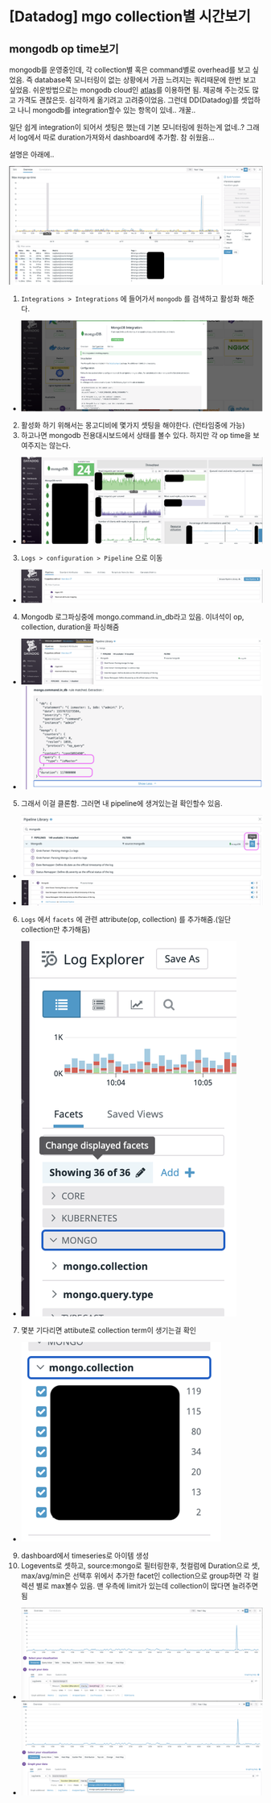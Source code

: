 # [Datadog] mgo collection별 시간보기

## mongodb op time보기

mongodb를 운영중인데, 각 collection별 혹은 command별로 overhead를 보고 싶었음. 즉 database쪽 모니터링이 없는 상황에서 가끔 느려지는 쿼리때문에 한번 보고 싶었음. 쉬운방법으로는 mongodb cloud인 [atlas](https://www.mongodb.com/cloud/atlas)를 이용하면 됨. 제공해 주는것도 많고 가격도 괜찮은듯. 심각하게 옮기려고 고려중이었음. 그런데 DD(Datadog)를 셋업하고 나니 mongodb를 integration할수 있는 항목이 있네.. 개꿀..

일단 쉽게 integration이 되어서 셋팅은 했는데 기본 모니터링에 원하는게 없네..? 그래서 log에서 따로 duration가져와서 dashboard에 추가함. 참 쉬웠음...

설명은 아래에..



![](img/dd-mongo-0.png)





1. `Integrations > Integrations` 에 들어가서 `mongodb` 를 검색하고 활성화 해준다.
  * ![](img/dd-mongo-1.png)
2. 활성화 하기 위해서는 몽고디비에 몇가지 셋팅을 해야한다. (런타임중에 가능)
2. 하고나면 mongodb 전용대시보드에서 상태를 볼수 있다. 하지만 각 op time을 보여주지는 않는다. 
  * ![](img/dd-mongo-3.png)
3. `Logs > configuration > Pipeline` 으로 이동
  * ![](img/dd-mongo-4.png)
4. Mongodb 로그파싱중에 mongo.command.in_db라고 있음. 이녀석이 op, collection, duration을 파싱해줌
  * ![](img/dd-mongo-5-1.png)
  * ![](img/dd-mongo-5-2.png)
5. 그래서 이걸 클론함. 그러면 내 pipeline에 생겨있는걸 확인할수 있음.
  * ![](img/dd-mongo-6-1.png)
  * ![](img/dd-mongo-6-2.png)
6. `Logs` 에서 `facets` 에 관련 attribute(op, collection) 를 추가해줌.(일단 collection만 추가해둠)
  * ![](img/dd-mongo-7.png)
7. 몇분 기다리면 attibute로 collection term이 생기는걸 확인
  * ![](img/dd-mongo-8.png)
9. dashboard에서 timeseries로 아이템 생성
9. Logevents로 셋하고, source:mongo로 필터링한후, 첫컬럼에 Duration으로 셋, max/avg/min은 선택후 위에서 추가한 facet인 collection으로 group하면 각 컬렉션 별로 max볼수 있음. 맨 우측에 limit가 있는데 collection이 많다면 늘려주면 됨
  * ![](img/dd-mongo-10-1.png)
  * ![](img/dd-mongo-10-2.png)



